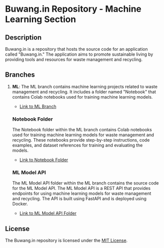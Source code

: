 # Buwang.in Repository - Machine Learning Section

## Description

Buwang.in is a repository that hosts the source code for an application called "Buwang.in." The application aims to promote sustainable living by providing tools and resources for waste management and recycling. 

## Branches

1. **ML**: The ML branch contains machine learning projects related to waste management and recycling. It includes a folder named "Notebook" that contains Colab notebooks used for training machine learning models.

    - [Link to ML Branch](https://github.com/Rabbids13/Buwang.in/tree/machine-learning)

    ### Notebook Folder

    The Notebook folder within the ML branch contains Colab notebooks used for training machine learning models for waste management and recycling. These notebooks provide step-by-step instructions, code examples, and dataset references for training and evaluating the models.

    - [Link to Notebook Folder](https://github.com/Rabbids13/Buwang.in/tree/machine-learning/Notebook)

    ### ML Model API

    The ML Model API folder within the ML branch contains the source code for the ML Model API. The ML Model API is a REST API that provides endpoints for using machine learning models for waste management and recycling. The API is built using FastAPI and is deployed using Docker.

    - [Link to ML Model API Folder](https://github.com/Rabbids13/Buwang.in/tree/machine-learning/ml-api)

## License

The Buwang.in repository is licensed under the [MIT License](https://github.com/Rabbids13/Buwang.in/blob/main/LICENSE).
